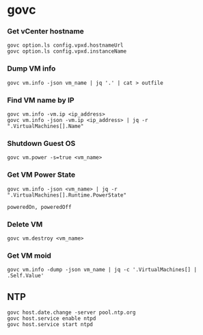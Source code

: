 # govc

### Get vCenter hostname

```
govc option.ls config.vpxd.hostnameUrl
govc option.ls config.vpxd.instanceName
```

### Dump VM info

```
govc vm.info -json vm_name | jq '.' | cat > outfile
```

### Find VM name by IP

```
govc vm.info -vm.ip <ip_address>
govc vm.info -json -vm.ip <ip_address> | jq -r ".VirtualMachines[].Name"
```

### Shutdown Guest OS

```
govc vm.power -s=true <vm_name>
```

### Get VM Power State

```
govc vm.info -json <vm_name> | jq -r ".VirtualMachines[].Runtime.PowerState"

poweredOn, poweredOff
```

### Delete VM

```
govc vm.destroy <vm_name>
```

### Get VM moid

```
govc vm.info -dump -json vm_name | jq -c '.VirtualMachines[] | .Self.Value'
```

## NTP
```
govc host.date.change -server pool.ntp.org
govc host.service enable ntpd
govc host.service start ntpd
```
